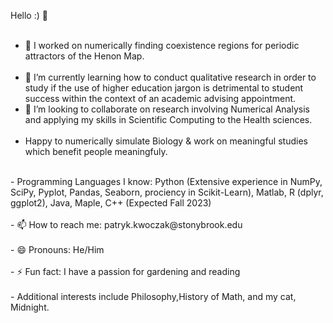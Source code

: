 Hello :) 👋
<br />
<br />
- 🔭 I worked on numerically finding coexistence regions for periodic attractors of the Henon Map.<br />
  <br />
- 🌱 I’m currently learning how to conduct qualitative research in order to study if the use of higher education jargon is detrimental
to student success within the context of an academic advising appointment.  <br />
- 👯 I’m looking to collaborate on research involving Numerical Analysis and applying my skills in Scientific Computing to the Health
  sciences.  <br />
  <br />
- Happy to numerically simulate Biology & work on meaningful studies which benefit people meaningfuly.  <br />
<br />
- Programming Languages I know: Python (Extensive experience in NumPy, SciPy, Pyplot, Pandas, Seaborn, pro ciency in Scikit-Learn), Matlab, R (dplyr, ggplot2), Java, Maple, C++ (Expected Fall 2023)  <br />
<br />
- 📫 How to reach me: patryk.kwoczak@stonybrook.edu  <br />
<br />
- 😄 Pronouns: He/Him  <br />
<br />
- ⚡ Fun fact: I have a passion for gardening and reading  <br />
<br />
- Additional interests include Philosophy,History of Math, and my cat, Midnight.  
